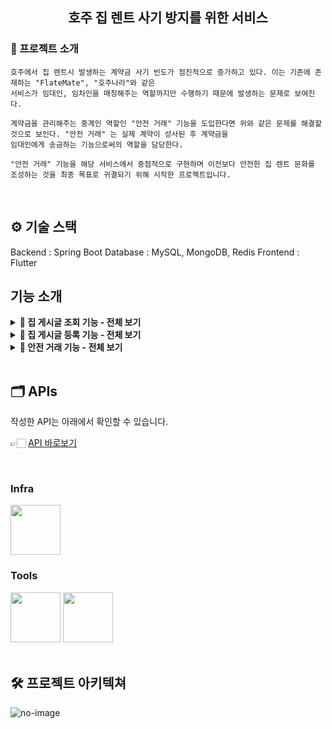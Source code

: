 
<div align="center">

<!-- logo -->
## 호주 집 렌트 사기 방지를 위한 서비스

</div> 

### 📝 프로젝트 소개


```
호주에서 집 렌트시 발생하는 계약금 사기 빈도가 점진적으로 증가하고 있다. 이는 기존에 존재하는 "FlateMate", "호주나라"와 같은
서비스가 임대인, 임차인을 매칭해주는 역할까지만 수행하기 때문에 발생하는 문제로 보여진다.

계약금을 관리해주는 중계인 역할인 "안전 거래" 기능을 도입한다면 위와 같은 문제를 해결할 것으로 보인다. "안전 거래" 는 실제 계약이 성사된 후 계약금을
임대인에게 송금하는 기능으로써의 역할을 담당한다.

"안전 거래" 기능을 해당 서비스에서 중점적으로 구현하며 이전보다 안전한 집 렌트 문화를 조성하는 것을 최종 목표로 귀결되기 위해 시작한 프로젝트입니다.
```

<br />



## ⚙ 기술 스택

Backend : Spring Boot
Database : MySQL, MongoDB, Redis
Frontend : Flutter


## 기능 소개


<details>
  <summary><b>📍 집 게시글 조회 기능 - 전체 보기</b></summary>
  
|메인화면|집 리스트|맵 클러스터|필터링|API 주소 검색|
|:---:|:---:|:---:|:---:|:---:|
|<img src="https://github.com/user-attachments/assets/93780742-9e11-4839-b258-6165eb578643" width="200"/>|<img src="https://github.com/user-attachments/assets/1bf1eca2-1cfa-45b3-b03d-5bc28be3fd39" width="200"/>|<img src="https://github.com/user-attachments/assets/d84937b8-fea5-48dd-8abf-37c0ab1c490c" width="200"/>|<img src="https://github.com/user-attachments/assets/b58e4d1b-7c9a-47a2-a41c-8b9ba64ac89f" width="200"/>|<img src="https://github.com/user-attachments/assets/01bb6b2b-4f2a-49b8-935c-7cfb34cdec7b" width="200"/>

|상세 화면1|상세 화면2| 대화 전송|
|:---:|:---:|:---:|
|<img src="https://github.com/user-attachments/assets/bdb029f3-5edd-4314-a781-d640f49d6ce0" width="200"/>|<img src="https://github.com/user-attachments/assets/a9a2cb03-8075-4ca8-86b6-9e8bed7fa595" width="200"/>|<img src="https://github.com/user-attachments/assets/9ece2fab-65b9-499c-a156-0f39ac28723a" width="200"/>
</details>

<details>
  <summary><b>📍 집 게시글 등록 기능 - 전체 보기</b></summary>

|등록 시작|이미지 등록|주소 등록|주소 검증|가격 등록|
|:---:|:---:|:---:|:---:|:---:|
|<img src="https://github.com/user-attachments/assets/100f996c-0680-4463-b97a-441787d8a94d" width="200"/>|<img src="https://github.com/user-attachments/assets/b187d7bb-f4b9-4469-887b-090a8f2b7ebc" width="200"/>|<img src="https://github.com/user-attachments/assets/c9f2eaa3-05fa-47b1-a31b-9d777c8ac923" width="200"/>|<img src="https://github.com/user-attachments/assets/319d9bbe-9991-49b4-bbe6-52a3c9344de6" width="200"/>|<img src="https://github.com/user-attachments/assets/1d21236a-d7d1-4b5e-ac92-5b92cedd97c2" width="200"/>|

|상세정보 등록1|상세정보 등록2|등록 완료|
|:---:|:---:|:---:|
|<img src="https://github.com/user-attachments/assets/e81e36f9-8eab-4ece-a034-303281f2e0d2" width="200"/>|<img src="https://github.com/user-attachments/assets/1daaba46-a649-42e4-b584-1ca79b16f69d" width="200"/>|<img src="https://github.com/user-attachments/assets/bac0af26-cfb8-46f7-a2f3-9885be5f9a6a" width="200"/>|

</details>


<details>
  <summary><b>📍 안전 거래 기능 - 전체 보기</b></summary>
  
|Screen #1|Screen #2|
|:---:|:---:|
|<img src="https://user-images.githubusercontent.com/80824750/208456048-acbf44a8-cd71-4132-b35a-500047adbe1c.gif" width="200"/>|<img src="https://user-images.githubusercontent.com/80824750/208456234-fb5fe434-aa65-4d7a-b955-89098d5bbe0b.gif" width="200"/>|



</details>

<br />

## 🗂️ APIs
작성한 API는 아래에서 확인할 수 있습니다.

👉🏻 [API 바로보기](/backend/APIs.md)


<br />


### Infra
<div>
<img src="https://github.com/yewon-Noh/readme-template/blob/main/skills/AWSEC2.png?raw=true" width="80">
</div>

### Tools
<div>
<img src="https://github.com/yewon-Noh/readme-template/blob/main/skills/Github.png?raw=true" width="80">
<img src="https://github.com/yewon-Noh/readme-template/blob/main/skills/Notion.png?raw=true" width="80">
</div>

<br />

## 🛠️ 프로젝트 아키텍쳐
![no-image](https://user-images.githubusercontent.com/80824750/208294567-738dd273-e137-4bbf-8307-aff64258fe03.png)





